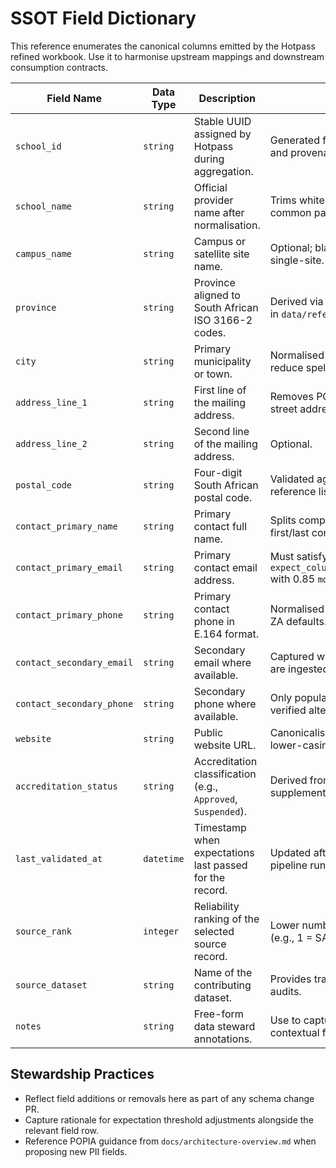 # SSOT Field Dictionary

This reference enumerates the canonical columns emitted by the Hotpass refined workbook. Use it to harmonise upstream mappings and downstream consumption contracts.

| Field Name                | Data Type  | Description                                                   | Notes                                                                                        |
| ------------------------- | ---------- | ------------------------------------------------------------- | -------------------------------------------------------------------------------------------- |
| `school_id`               | `string`   | Stable UUID assigned by Hotpass during aggregation.           | Generated from source identity keys and provenance metadata.                                 |
| `school_name`             | `string`   | Official provider name after normalisation.                   | Trims whitespace and title-cases common particles.                                           |
| `campus_name`             | `string`   | Campus or satellite site name.                                | Optional; blank when the provider is single-site.                                            |
| `province`                | `string`   | Province aligned to South African ISO 3166-2 codes.           | Derived via lookup table maintained in `data/reference/province_map.csv`.                    |
| `city`                    | `string`   | Primary municipality or town.                                 | Normalised using fuzzy matching to reduce spelling drift.                                    |
| `address_line_1`          | `string`   | First line of the mailing address.                            | Removes PO Box markers when a street address is available.                                   |
| `address_line_2`          | `string`   | Second line of the mailing address.                           | Optional.                                                                                    |
| `postal_code`             | `string`   | Four-digit South African postal code.                         | Validated against the official SAPO reference list.                                          |
| `contact_primary_name`    | `string`   | Primary contact full name.                                    | Splits composite name fields into first/last components for analytics.                       |
| `contact_primary_email`   | `string`   | Primary contact email address.                                | Must satisfy expectation `expect_column_values_to_match_regex` with 0.85 `mostly` threshold. |
| `contact_primary_phone`   | `string`   | Primary contact phone in E.164 format.                        | Normalised using `phonenumbers` with ZA defaults.                                            |
| `contact_secondary_email` | `string`   | Secondary email where available.                              | Captured when multi-email sources are ingested.                                              |
| `contact_secondary_phone` | `string`   | Secondary phone where available.                              | Only populated for records with verified alternate contacts.                                 |
| `website`                 | `string`   | Public website URL.                                           | Canonicalised with scheme and host lower-casing.                                             |
| `accreditation_status`    | `string`   | Accreditation classification (e.g., `Approved`, `Suspended`). | Derived from SACAA and supplemental data feeds.                                              |
| `last_validated_at`       | `datetime` | Timestamp when expectations last passed for the record.       | Updated after each successful pipeline run.                                                  |
| `source_rank`             | `integer`  | Reliability ranking of the selected source record.            | Lower numbers indicate higher trust (e.g., 1 = SACAA).                                       |
| `source_dataset`          | `string`   | Name of the contributing dataset.                             | Provides traceability for downstream audits.                                                 |
| `notes`                   | `string`   | Free-form data steward annotations.                           | Use to capture overrides or contextual flags.                                                |

## Stewardship Practices

- Reflect field additions or removals here as part of any schema change PR.
- Capture rationale for expectation threshold adjustments alongside the relevant field row.
- Reference POPIA guidance from `docs/architecture-overview.md` when proposing new PII fields.
